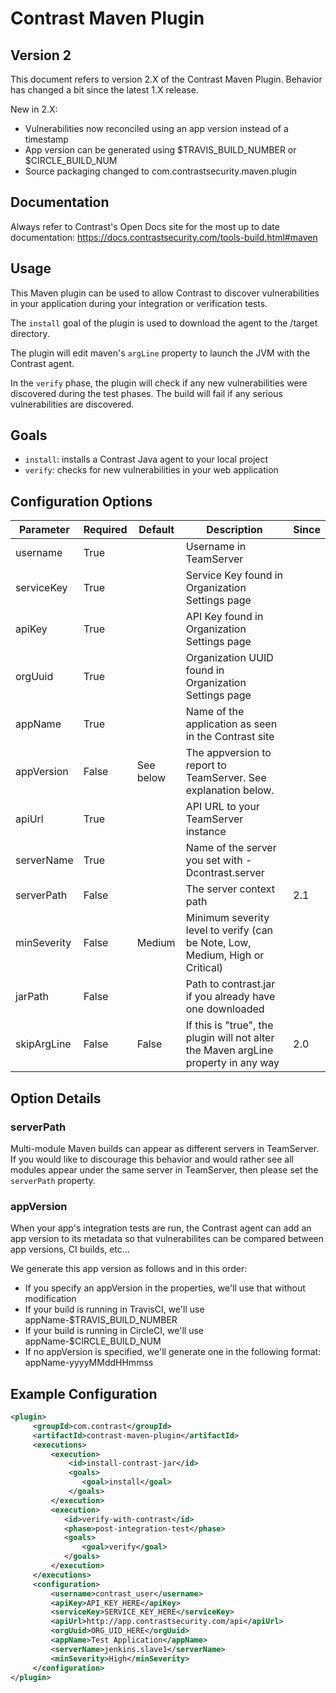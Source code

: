 # Contrast Maven Plugin

## Version 2

This document refers to version 2.X of the Contrast Maven Plugin. Behavior has changed a bit since the latest 1.X release.

New in 2.X:

* Vulnerabilities now reconciled using an app version instead of a timestamp
* App version can be generated using $TRAVIS_BUILD_NUMBER or $CIRCLE_BUILD_NUM
* Source packaging changed to com.contrastsecurity.maven.plugin

## Documentation

Always refer to Contrast's Open Docs site for the most up to date documentation: https://docs.contrastsecurity.com/tools-build.html#maven

## Usage

This Maven plugin can be used to allow Contrast to discover vulnerabilities in your application during your integration or verification tests. 

The `install` goal of the plugin is used to download the agent to the /target directory.

The plugin will edit maven's `argLine` property to launch the JVM with the Contrast agent.

In the `verify` phase, the plugin will check if any new vulnerabilities were discovered during the test phases. The build will fail if any serious vulnerabilities are discovered.

## Goals

* `install`: installs a Contrast Java agent to your local project
* `verify`: checks for new vulnerabilities in your web application

## Configuration Options

| Parameter   | Required | Default    | Description                                                                       | Since |
|-------------|----------|------------|-----------------------------------------------------------------------------------|-------|
| username    | True     |            | Username in TeamServer                                                            |       |
| serviceKey  | True     |            | Service Key found in Organization Settings page                                   |       |
| apiKey      | True     |            | API Key found in Organization Settings page                                       |       |
| orgUuid     | True     |            | Organization UUID found in Organization Settings page                             |       |
| appName     | True     |            | Name of the application as seen in the Contrast site                              |       |
| appVersion  | False    | See below  | The appversion to report to TeamServer. See explanation below.                    |       |
| apiUrl      | True     |            | API URL to your TeamServer instance                                               |       |
| serverName  | True     |            | Name of the server you set with -Dcontrast.server                                 |       |
| serverPath  | False    |            | The server context path                                                           |    2.1|
| minSeverity | False    | Medium     | Minimum severity level to verify (can be Note, Low, Medium, High or Critical)     |       |
| jarPath     | False    |            | Path to contrast.jar if you already have one downloaded                           |       |
| skipArgLine | False    | False      | If this is "true", the plugin will not alter the Maven argLine property in any way|    2.0|


## Option Details

### serverPath

Multi-module Maven builds can appear as different servers in TeamServer. If you would like to discourage this behavior and would rather see all modules appear under the same server in TeamServer, then please set the `serverPath` property.

### appVersion

When your app's integration tests are run, the Contrast agent can add an app version to its metadata so that vulnerabilites can be compared between app versions, CI builds, etc...

We generate this app version as follows and in this order:

* If you specify an appVersion in the properties, we'll use that without modification
* If your build is running in TravisCI, we'll use appName-$TRAVIS_BUILD_NUMBER
* If your build is running in CircleCI, we'll use appName-$CIRCLE_BUILD_NUM
* If no appVersion is specified, we'll generate one in the following format: appName-yyyyMMddHHmmss

## Example Configuration

```xml
<plugin>
     <groupId>com.contrast</groupId>
     <artifactId>contrast-maven-plugin</artifactId>
     <executions>
         <execution>
             <id>install-contrast-jar</id>
             <goals>
                <goal>install</goal>
             </goals>
         </execution>
         <execution>
            <id>verify-with-contrast</id>
            <phase>post-integration-test</phase>
            <goals>
                <goal>verify</goal>
            </goals>
         </execution>
     </executions>
     <configuration>
         <username>contrast_user</username>
         <apiKey>API_KEY_HERE</apiKey>
         <serviceKey>SERVICE_KEY_HERE</serviceKey>
         <apiUrl>http://app.contrastsecurity.com/api</apiUrl>
         <orgUuid>ORG_UID_HERE</orgUuid>
         <appName>Test Application</appName>
         <serverName>jenkins.slave1</serverName>
         <minSeverity>High</minSeverity>
     </configuration>
</plugin>
```
